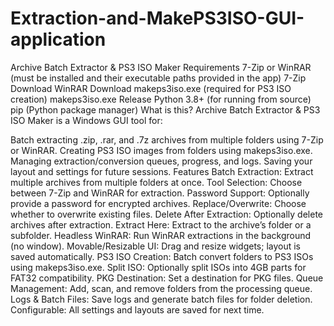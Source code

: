 # Extraction-and-MakePS3ISO-GUI-application
Archive Batch Extractor & PS3 ISO Maker
Requirements
7-Zip or WinRAR (must be installed and their executable paths provided in the app)
7-Zip Download
WinRAR Download
makeps3iso.exe (required for PS3 ISO creation)
makeps3iso.exe Release
Python 3.8+ (for running from source)
pip (Python package manager)
What is this?
Archive Batch Extractor & PS3 ISO Maker is a Windows GUI tool for:

Batch extracting .zip, .rar, and .7z archives from multiple folders using 7-Zip or WinRAR.
Creating PS3 ISO images from folders using makeps3iso.exe.
Managing extraction/conversion queues, progress, and logs.
Saving your layout and settings for future sessions.
Features
Batch Extraction: Extract multiple archives from multiple folders at once.
Tool Selection: Choose between 7-Zip and WinRAR for extraction.
Password Support: Optionally provide a password for encrypted archives.
Replace/Overwrite: Choose whether to overwrite existing files.
Delete After Extraction: Optionally delete archives after extraction.
Extract Here: Extract to the archive’s folder or a subfolder.
Headless WinRAR: Run WinRAR extractions in the background (no window).
Movable/Resizable UI: Drag and resize widgets; layout is saved automatically.
PS3 ISO Creation: Batch convert folders to PS3 ISOs using makeps3iso.exe.
Split ISO: Optionally split ISOs into 4GB parts for FAT32 compatibility.
PKG Destination: Set a destination for PKG files.
Queue Management: Add, scan, and remove folders from the processing queue.
Logs & Batch Files: Save logs and generate batch files for folder deletion.
Configurable: All settings and layouts are saved for next time.
